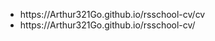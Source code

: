 <ul>
  <li>https://Arthur321Go.github.io/rsschool-cv/cv</li>
  <li>https://Arthur321Go.github.io/rsschool-cv/</li>
</ul>
